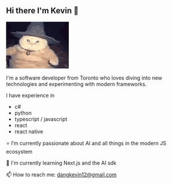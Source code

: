 ## Hi there I'm Kevin 👋

![](cat-wizard.gif)

I'm a software developer from Toronto who loves diving into new technologies and experimenting with modern frameworks.

I have experience in
 - c#
 - python
 - typescript / javascript
 - react
 - react native

⭐ I’m currently passionate about AI and all things in the modern JS ecosystem

🌱 I'm currently learning Next.js and the AI sdk

📫 How to reach me: dangkevin12@gmail.com

<!--
**k-dang/k-dang** is a ✨ _special_ ✨ repository because its `README.md` (this file) appears on your GitHub profile.

Here are some ideas to get you started:

- 🔭 I’m currently working on ...
- 🌱 I’m currently learning ...
- 👯 I’m looking to collaborate on ...
- 🤔 I’m looking for help with ...
- 💬 Ask me about ...
- 😄 Pronouns: ...
- ⚡ Fun fact: ...
-->
